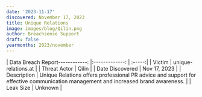 ```yaml
---
date: '2023-11-17'
discovered: November 17, 2023
title: Unique Relations
image: images/blog/Qilin.png
author: Breachsense Support
draft: false
yearmonths: 2023/november
---
```


| Data Breach Report------------:     |:-------------:    | :-----:|
| Victim      | unique-relations.at      | 
| Threat Actor      | Qilin      | 
| Date Discovered      | Nov 17, 2023      | 
| Description      | Unique Relations offers professional PR advice and support for effective communication management and increased brand awareness.      | 
| Leak Size      | Unknown      | 

